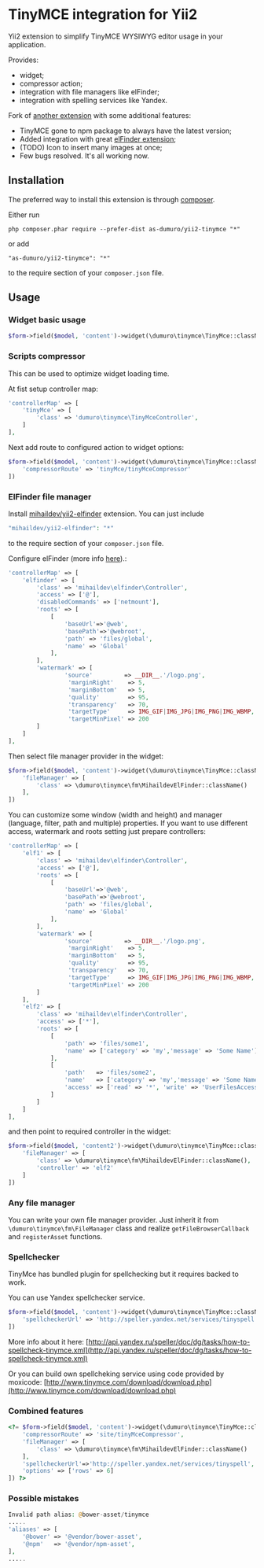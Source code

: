 TinyMCE integration for Yii2
============================
Yii2 extension to simplify TinyMCE WYSIWYG editor usage in your application.

Provides:

* widget;
* compressor action;
* integration with file managers like elFinder;
* integration with spelling services like Yandex.

Fork of [another extension](https://github.com/zxbodya/yii2-tinymce) with some additional features:
* TinyMCE gone to npm package to always have the latest version;
* Added integration with great [elFinder extension](https://github.com/MihailDev/yii2-elfinder);
* (TODO) Icon to insert many images at once;
* Few bugs resolved. It's all working now.

Installation
------------
The preferred way to install this extension is through [composer](https://getcomposer.org/).

Either run

`php composer.phar require --prefer-dist as-dumuro/yii2-tinymce "*"`

or add

`"as-dumuro/yii2-tinymce": "*"`

to the require section of your `composer.json` file.

Usage
-----

### Widget basic usage

```php
$form->field($model, 'content')->widget(\dumuro\tinymce\TinyMce::className())
```

### Scripts compressor

This can be used to optimize widget loading time.

At fist setup controller map:

```php
'controllerMap' => [
    'tinyMce' => [
        'class' => 'dumuro\tinymce\TinyMceController',
    ]
],
```

Next add route to configured action to widget options:

```php
$form->field($model, 'content')->widget(\dumuro\tinymce\TinyMce::className(), [
    'compressorRoute' => 'tinyMce/tinyMceCompressor'
])
```

### ElFinder file manager 
Install [mihaildev/yii2-elfinder](https://github.com/MihailDev/yii2-elfinder) extension. You can just include

```php
"mihaildev/yii2-elfinder": "*"
```
to the require section of your `composer.json` file.

Configure elFinder (more info [here](https://github.com/MihailDev/yii2-elfinder)).:

```php
'controllerMap' => [
    'elfinder' => [
        'class' => 'mihaildev\elfinder\Controller',
        'access' => ['@'],
        'disabledCommands' => ['netmount'],
        'roots' => [
            [
                'baseUrl'=>'@web',
                'basePath'=>'@webroot',
                'path' => 'files/global',
                'name' => 'Global'
            ],
        ],
        'watermark' => [
                'source'         => __DIR__.'/logo.png',
                 'marginRight'    => 5,
                 'marginBottom'   => 5,
                 'quality'        => 95,
                 'transparency'   => 70,
                 'targetType'     => IMG_GIF|IMG_JPG|IMG_PNG|IMG_WBMP,
                 'targetMinPixel' => 200
        ]
    ]
],
```

Then select file manager provider in the widget:

```php
$form->field($model, 'content')->widget(\dumuro\tinymce\TinyMce::className(), [
    'fileManager' => [
        'class' => \dumuro\tinymce\fm\MihaildevElFinder::className()
    ],
])
```

You can customize some window (width and height) and manager (language, filter, path and multiple) properties. If you want to use different access, watermark and roots setting just prepare controllers:

```php
'controllerMap' => [
    'elf1' => [
        'class' => 'mihaildev\elfinder\Controller',
        'access' => ['@'],
        'roots' => [
            [
                'baseUrl'=>'@web',
                'basePath'=>'@webroot',
                'path' => 'files/global',
                'name' => 'Global'
            ],
        ],
        'watermark' => [
                'source'         => __DIR__.'/logo.png',
                 'marginRight'    => 5,
                 'marginBottom'   => 5,
                 'quality'        => 95,
                 'transparency'   => 70,
                 'targetType'     => IMG_GIF|IMG_JPG|IMG_PNG|IMG_WBMP,
                 'targetMinPixel' => 200
        ]
    ],
    'elf2' => [
        'class' => 'mihaildev\elfinder\Controller',
        'access' => ['*'],
        'roots' => [
            [
                'path' => 'files/some1',
                'name' => ['category' => 'my','message' => 'Some Name']
            ],
            [
                'path'   => 'files/some2',
                'name'   => ['category' => 'my','message' => 'Some Name'],
                'access' => ['read' => '*', 'write' => 'UserFilesAccess']
            ]
        ]
    ]
],
```

and then point to required controller in the widget:

```php
$form->field($model, 'content2')->widget(\dumuro\tinymce\TinyMce::className(), [
    'fileManager' => [
        'class' => \dumuro\tinymce\fm\MihaildevElFinder::className(),
        'controller' => 'elf2'
    ]
])
```

### Any file manager

You can write your own file manager provider.
Just inherit it from `\dumuro\tinymce\fm\FileManager` class and realize `getFileBrowserCallback` and `registerAsset` functions.

### Spellchecker 
TinyMce has bundled plugin for spellchecking but it requires backed to work.

You can use Yandex spellchecker service.

```php
$form->field($model, 'content')->widget(\dumuro\tinymce\TinyMce::className(), [
    'spellcheckerUrl' => 'http://speller.yandex.net/services/tinyspell'
])
```

More info about it here: 
[http://api.yandex.ru/speller/doc/dg/tasks/how-to-spellcheck-tinymce.xml](http://api.yandex.ru/speller/doc/dg/tasks/how-to-spellcheck-tinymce.xml)

Or you can build own spellcheking service using code provided by moxicode:
[http://www.tinymce.com/download/download.php](http://www.tinymce.com/download/download.php)

### Combined features

```php
<?= $form->field($model, 'content')->widget(\dumuro\tinymce\TinyMce::className(), [
    'compressorRoute' => 'site/tinyMceCompressor',
    'fileManager' => [
        'class' => \dumuro\tinymce\fm\MihaildevElFinder::className()
    ],
    'spellcheckerUrl'=>'http://speller.yandex.net/services/tinyspell',
    'options' => ['rows' => 6]
]) ?>
```

### Possible mistakes
```php
Invalid path alias: @bower-asset/tinymce
.....
'aliases' => [
    '@bower' => '@vendor/bower-asset',
    '@npm'   => '@vendor/npm-asset',
],
.....
```
